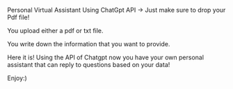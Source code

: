 Personal Virtual Assistant Using ChatGpt API -> Just make sure to drop your Pdf file!

You upload either a pdf or txt file. 

You write down the information that you want to provide. 

Here it is! 
Using the API of Chatgpt now you have your own personal assistant that can reply to questions based on your data!

Enjoy:)
